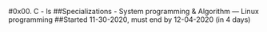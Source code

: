 #0x00. C - ls
##Specializations - System programming & Algorithm ― Linux programming
##Started 11-30-2020, must end by 12-04-2020 (in 4 days)